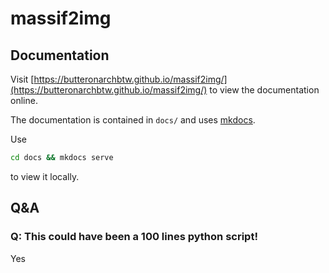 # massif2img

## Documentation

Visit [https://butteronarchbtw.github.io/massif2img/](https://butteronarchbtw.github.io/massif2img/) to view the documentation online.

The documentation is contained in `docs/` and uses [mkdocs](https://www.mkdocs.org/).

Use 
```sh
cd docs && mkdocs serve
```
to view it locally.

## Q&A

### Q: This could have been a 100 lines python script!

Yes